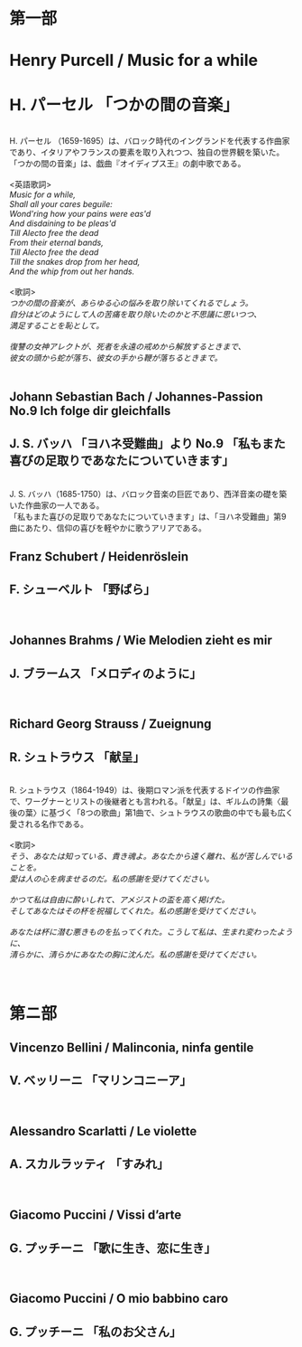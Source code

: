 # 第一部
# Henry Purcell / Music for a while<br>
# H. パーセル 「つかの間の音楽」
<br>
H. パーセル （1659-1695）は、バロック時代のイングランドを代表する作曲家であり、イタリアやフランスの要素を取り入れつつ、独自の世界観を築いた。<br>
「つかの間の音楽」は、戯曲『オイディプス王』の劇中歌である。
<br><br>
<英語歌詞><br>
<i>Music for a while,<br>
Shall all your cares beguile:<br>
Wond'ring how your pains were eas'd<br>
And disdaining to be pleas'd<br>
Till Alecto free the dead<br>
From their eternal bands,  <br>
Till Alecto free the dead<br>
Till the snakes drop from her head, <br>
And the whip from out her hands. </i><br>
<br>
<歌詞><br>
<i>つかの間の音楽が、あらゆる心の悩みを取り除いてくれるでしょう。<br>
自分はどのようにして人の苦痛を取り除いたのかと不思議に思いつつ、<br>
満足することを恥として。<br>
<br>
復讐の女神アレクトが、死者を永遠の戒めから解放するときまで、<br>
彼女の頭から蛇が落ち、彼女の手から鞭が落ちるときまで。</i><br>
<br>

## Johann Sebastian Bach / Johannes-Passion No.9 Ich folge dir gleichfalls<br>
## J. S. バッハ 「ヨハネ受難曲」より No.9 「私もまた喜びの足取りであなたについていきます」
<br>
J. S. バッハ（1685-1750）は、バロック音楽の巨匠であり、西洋音楽の礎を築いた作曲家の一人である。<br>
「私もまた喜びの足取りであなたについていきます」は、「ヨハネ受難曲」第9曲にあたり、信仰の喜びを軽やかに歌うアリアである。<br>


## Franz Schubert / Heidenröslein
## F. シューベルト 「野ばら」
<br>

## Johannes Brahms / Wie Melodien zieht es mir
##  J. ブラームス  「メロディのように」
<br>

## Richard Georg Strauss / Zueignung
## R. シュトラウス 「献呈」
<br>
R. シュトラウス（1864-1949）は、後期ロマン派を代表するドイツの作曲家で、ワーグナーとリストの後継者とも言われる。「献呈」は、ギルムの詩集〈最後の葉〉に基づく「8つの歌曲」第1曲で、シュトラウスの歌曲の中でも最も広く愛される名作である。<br><br>
<歌詞></歌詞><br>
<i>そう、あなたは知っている、貴き魂よ。あなたから遠く離れ、私が苦しんでいることを。<br>
愛は人の心を病ませるのだ。私の感謝を受けてください。<br>
<br>
かつて私は自由に酔いしれて、アメジストの盃を高く掲げた。<br>
そしてあなたはその杯を祝福してくれた。私の感謝を受けてください。<br>
<br>
あなたは杯に潜む悪きものを払ってくれた。こうして私は、生まれ変わったように、<br>
清らかに、清らかにあなたの胸に沈んだ。私の感謝を受けてください。</i><br>
<br>
<br>

# 第ニ部<br>

## Vincenzo Bellini / Malinconia, ninfa gentile
##  V. ベッリーニ 「マリンコニーア」
<br>

## Alessandro Scarlatti / Le violette
## A. スカルラッティ 「すみれ」
<br>

## Giacomo Puccini / Vissi d’arte
##  G. プッチーニ 「歌に生き、恋に生き」
<br>

## Giacomo Puccini / O mio babbino caro
##  G. プッチーニ 「私のお父さん」
<br>

